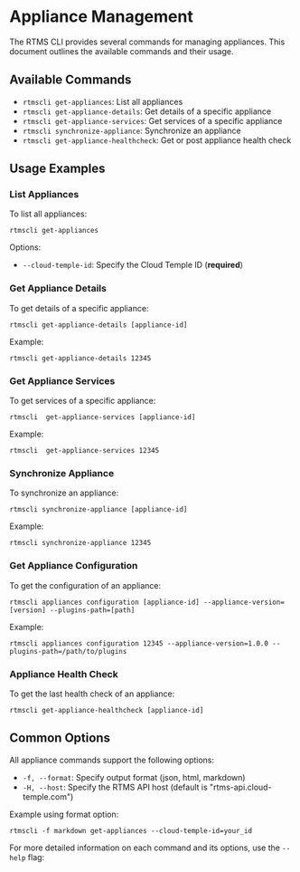 # Appliance Management

The RTMS CLI provides several commands for managing appliances. This document outlines the available commands and their usage.

## Available Commands

- `rtmscli get-appliances`: List all appliances
- `rtmscli get-appliance-details`: Get details of a specific appliance
- `rtmscli get-appliance-services`: Get services of a specific appliance
- `rtmscli synchronize-appliance`: Synchronize an appliance
- `rtmscli get-appliance-healthcheck`: Get or post appliance health check

## Usage Examples

### List Appliances

To list all appliances:

```
rtmscli get-appliances
```

Options:
- `--cloud-temple-id`: Specify the Cloud Temple ID (**required**)


### Get Appliance Details

To get details of a specific appliance:

```
rtmscli get-appliance-details [appliance-id]
```

Example:
```
rtmscli get-appliance-details 12345
```

### Get Appliance Services

To get services of a specific appliance:

```
rtmscli  get-appliance-services [appliance-id]
```

Example:
```
rtmscli  get-appliance-services 12345
```

### Synchronize Appliance

To synchronize an appliance:

```
rtmscli synchronize-appliance [appliance-id]
```

Example:
```
rtmscli synchronize-appliance 12345
```

### Get Appliance Configuration

To get the configuration of an appliance:

```
rtmscli appliances configuration [appliance-id] --appliance-version=[version] --plugins-path=[path]
```

Example:
```
rtmscli appliances configuration 12345 --appliance-version=1.0.0 --plugins-path=/path/to/plugins
```

### Appliance Health Check

To get the last health check of an appliance:

```
rtmscli get-appliance-healthcheck [appliance-id]
```

## Common Options

All appliance commands support the following options:

- `-f, --format`: Specify output format (json, html, markdown)
- `-H, --host`: Specify the RTMS API host (default is "rtms-api.cloud-temple.com")

Example using format option:
```
rtmscli -f markdown get-appliances --cloud-temple-id=your_id
```

For more detailed information on each command and its options, use the `--help` flag:
